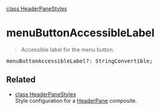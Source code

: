 [class HeaderPaneStyles](HeaderPaneStyles.md)

# menuButtonAccessibleLabel

> Accessible label for the menu button.

<pre class="docgen_signature">menuButtonAccessibleLabel?: StringConvertible;</pre>

## Related

- [<!--{ref:class}-->class HeaderPaneStyles](HeaderPaneStyles.md) \
    Style configuration for a [HeaderPane](HeaderPane.md) composite.
